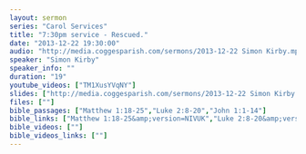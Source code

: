 ```yaml
---
layout: sermon
series: "Carol Services"
title: "7:30pm service - Rescued."
date: "2013-12-22 19:30:00"
audio: "http://media.coggesparish.com/sermons/2013-12-22 Simon Kirby.mp3"
speaker: "Simon Kirby"
speaker_info: ""
duration: "19"
youtube_videos: ["TM1XusYVqNY"]
slides: ["http://media.coggesparish.com/sermons/2013-12-22 Simon Kirby.pdf"]
files: [""]
bible_passages: ["Matthew 1:18-25","Luke 2:8-20","John 1:1-14"]
bible_links: ["Matthew 1:18-25&amp;version=NIVUK","Luke 2:8-20&amp;version=NIVUK","John 1:1-14&amp;version=NIVUK"]
bible_videos: [""]
bible_videos_links: [""]
---
```

